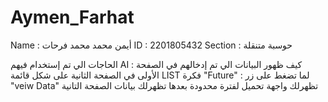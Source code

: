 # Aymen_Farhat

Name : أيمن محمد محمد فرحات
ID : 2201805432
Section : حوسبة متنقلة



الحاجات الي تم إستخدام فيهم AI :
كيف ظهور البيانات الي تم إدخالهم في الصفحة الأولى في الصفحة الثانية على شكل قائمة LIST 
فكرة "Future" : لما تضغط على زر "veiw Data" تظهرلك واجهة تحميل لفترة محدودة بعدها تظهرلك بيانات الصفحة التانية 

